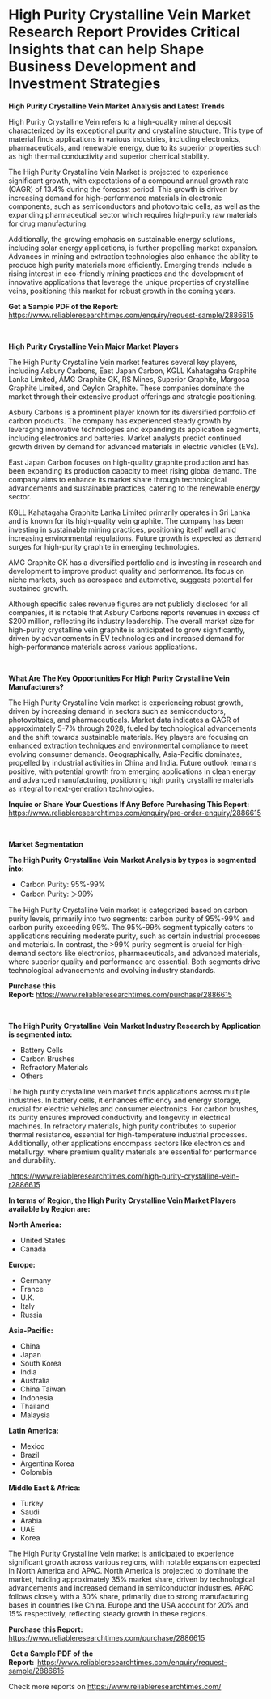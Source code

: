 <p><h1>High Purity Crystalline Vein Market Research Report Provides Critical Insights that can help Shape Business Development and Investment Strategies</h1></p><p><strong>High Purity Crystalline Vein Market Analysis and Latest Trends</strong></p>
<p><p>High Purity Crystalline Vein refers to a high-quality mineral deposit characterized by its exceptional purity and crystalline structure. This type of material finds applications in various industries, including electronics, pharmaceuticals, and renewable energy, due to its superior properties such as high thermal conductivity and superior chemical stability.</p><p>The High Purity Crystalline Vein Market is projected to experience significant growth, with expectations of a compound annual growth rate (CAGR) of 13.4% during the forecast period. This growth is driven by increasing demand for high-performance materials in electronic components, such as semiconductors and photovoltaic cells, as well as the expanding pharmaceutical sector which requires high-purity raw materials for drug manufacturing.</p><p>Additionally, the growing emphasis on sustainable energy solutions, including solar energy applications, is further propelling market expansion. Advances in mining and extraction technologies also enhance the ability to produce high purity materials more efficiently. Emerging trends include a rising interest in eco-friendly mining practices and the development of innovative applications that leverage the unique properties of crystalline veins, positioning this market for robust growth in the coming years.</p></p>
<p><strong>Get a Sample PDF of the Report:&nbsp;</strong> <a href="https://www.reliableresearchtimes.com/enquiry/request-sample/2886615?utm_campaign=2680&utm_medium=2&utm_source=Github&utm_content=ia&utm_term=13032025&utm_id=high-purity-crystalline-vein">https://www.reliableresearchtimes.com/enquiry/request-sample/2886615</a></p>
<p>&nbsp;</p>
<p><strong>High Purity Crystalline Vein Major Market Players</strong></p>
<p><p>The High Purity Crystalline Vein market features several key players, including Asbury Carbons, East Japan Carbon, KGLL Kahatagaha Graphite Lanka Limited, AMG Graphite GK, RS Mines, Superior Graphite, Margosa Graphite Limited, and Ceylon Graphite. These companies dominate the market through their extensive product offerings and strategic positioning.</p><p>Asbury Carbons is a prominent player known for its diversified portfolio of carbon products. The company has experienced steady growth by leveraging innovative technologies and expanding its application segments, including electronics and batteries. Market analysts predict continued growth driven by demand for advanced materials in electric vehicles (EVs).</p><p>East Japan Carbon focuses on high-quality graphite production and has been expanding its production capacity to meet rising global demand. The company aims to enhance its market share through technological advancements and sustainable practices, catering to the renewable energy sector.</p><p>KGLL Kahatagaha Graphite Lanka Limited primarily operates in Sri Lanka and is known for its high-quality vein graphite. The company has been investing in sustainable mining practices, positioning itself well amid increasing environmental regulations. Future growth is expected as demand surges for high-purity graphite in emerging technologies.</p><p>AMG Graphite GK has a diversified portfolio and is investing in research and development to improve product quality and performance. Its focus on niche markets, such as aerospace and automotive, suggests potential for sustained growth.</p><p>Although specific sales revenue figures are not publicly disclosed for all companies, it is notable that Asbury Carbons reports revenues in excess of $200 million, reflecting its industry leadership. The overall market size for high-purity crystalline vein graphite is anticipated to grow significantly, driven by advancements in EV technologies and increased demand for high-performance materials across various applications.</p></p>
<p>&nbsp;</p>
<p><strong>What Are The Key Opportunities For High Purity Crystalline Vein Manufacturers?</strong></p>
<p><p>The High Purity Crystalline Vein market is experiencing robust growth, driven by increasing demand in sectors such as semiconductors, photovoltaics, and pharmaceuticals. Market data indicates a CAGR of approximately 5-7% through 2028, fueled by technological advancements and the shift towards sustainable materials. Key players are focusing on enhanced extraction techniques and environmental compliance to meet evolving consumer demands. Geographically, Asia-Pacific dominates, propelled by industrial activities in China and India. Future outlook remains positive, with potential growth from emerging applications in clean energy and advanced manufacturing, positioning high purity crystalline materials as integral to next-generation technologies.</p></p>
<p><strong>Inquire or Share Your Questions If Any Before Purchasing This Report:</strong> <a href="https://www.reliableresearchtimes.com/enquiry/pre-order-enquiry/2886615?utm_campaign=2680&utm_medium=2&utm_source=Github&utm_content=ia&utm_term=13032025&utm_id=high-purity-crystalline-vein">https://www.reliableresearchtimes.com/enquiry/pre-order-enquiry/2886615</a></p>
<p>&nbsp;</p>
<p><strong>Market Segmentation</strong></p>
<p><strong>The High Purity Crystalline Vein Market Analysis by types is segmented into:</strong></p>
<p><ul><li>Carbon Purity: 95%-99%</li><li>Carbon Purity: ＞99%</li></ul></p>
<p><p>The High Purity Crystalline Vein market is categorized based on carbon purity levels, primarily into two segments: carbon purity of 95%-99% and carbon purity exceeding 99%. The 95%-99% segment typically caters to applications requiring moderate purity, such as certain industrial processes and materials. In contrast, the >99% purity segment is crucial for high-demand sectors like electronics, pharmaceuticals, and advanced materials, where superior quality and performance are essential. Both segments drive technological advancements and evolving industry standards.</p></p>
<p><strong>Purchase this Report:&nbsp;</strong><a href="https://www.reliableresearchtimes.com/purchase/2886615?utm_campaign=2680&utm_medium=2&utm_source=Github&utm_content=ia&utm_term=13032025&utm_id=high-purity-crystalline-vein">https://www.reliableresearchtimes.com/purchase/2886615</a></p>
<p>&nbsp;</p>
<p><strong>The High Purity Crystalline Vein Market Industry Research by Application is segmented into:</strong></p>
<p><ul><li>Battery Cells</li><li>Carbon Brushes</li><li>Refractory Materials</li><li>Others</li></ul></p>
<p><p>The high purity crystalline vein market finds applications across multiple industries. In battery cells, it enhances efficiency and energy storage, crucial for electric vehicles and consumer electronics. For carbon brushes, its purity ensures improved conductivity and longevity in electrical machines. In refractory materials, high purity contributes to superior thermal resistance, essential for high-temperature industrial processes. Additionally, other applications encompass sectors like electronics and metallurgy, where premium quality materials are essential for performance and durability.</p></p>
<p><a href="https://www.reliableresearchtimes.com/high-purity-crystalline-vein-r2886615?utm_campaign=2680&utm_medium=2&utm_source=Github&utm_content=ia&utm_term=13032025&utm_id=high-purity-crystalline-vein">&nbsp;https://www.reliableresearchtimes.com/high-purity-crystalline-vein-r2886615</a></p>
<p><strong>In terms of Region, the High Purity Crystalline Vein Market Players available by Region are:</strong></p>
<p>
    <p> <strong> North America: </strong>
        <ul>
            <li>United States</li>
            <li>Canada</li>
        </ul>
        </p> 
    <p> <strong> Europe: </strong>
        <ul>
            <li>Germany</li>
            <li>France</li>
            <li>U.K.</li>
            <li>Italy</li>
            <li>Russia</li>
        </ul>
        </p> 
    <p> <strong> Asia-Pacific: </strong>
        <ul>
            <li>China</li>
            <li>Japan</li>
            <li>South Korea</li>
            <li>India</li>
            <li>Australia</li>
            <li>China Taiwan</li>
            <li>Indonesia</li>
            <li>Thailand</li>
            <li>Malaysia</li>
        </ul>
        </p> 
    <p> <strong> Latin America: </strong>
        <ul>
            <li>Mexico</li>
            <li>Brazil</li>
            <li>Argentina Korea</li>
            <li>Colombia</li>
        </ul>
        </p> 
    <p> <strong> Middle East & Africa: </strong>
        <ul>
            <li>Turkey</li>
            <li>Saudi</li>
            <li>Arabia</li>
            <li>UAE</li>
            <li>Korea</li>
        </ul>
    </p>
    </p>
<p><p>The High Purity Crystalline Vein market is anticipated to experience significant growth across various regions, with notable expansion expected in North America and APAC. North America is projected to dominate the market, holding approximately 35% market share, driven by technological advancements and increased demand in semiconductor industries. APAC follows closely with a 30% share, primarily due to strong manufacturing bases in countries like China. Europe and the USA account for 20% and 15% respectively, reflecting steady growth in these regions.</p></p>
<p><strong>Purchase this Report: </strong><a href="https://www.reliableresearchtimes.com/purchase/2886615?utm_campaign=2680&utm_medium=2&utm_source=Github&utm_content=ia&utm_term=13032025&utm_id=high-purity-crystalline-vein">https://www.reliableresearchtimes.com/purchase/2886615</a></p>
<p>&nbsp;<strong>Get a Sample PDF of the Report:&nbsp;&nbsp;</strong><a href="https://www.reliableresearchtimes.com/enquiry/request-sample/2886615?utm_campaign=2680&utm_medium=2&utm_source=Github&utm_content=ia&utm_term=13032025&utm_id=high-purity-crystalline-vein">https://www.reliableresearchtimes.com/enquiry/request-sample/2886615</a></p>
<p><strong></strong></p>
<p>Check more reports on <a href="https://www.reliableresearchtimes.com/?utm_campaign=2680&utm_medium=2&utm_source=Github&utm_content=ia&utm_term=13032025&utm_id=high-purity-crystalline-vein">https://www.reliableresearchtimes.com/</a></p>
